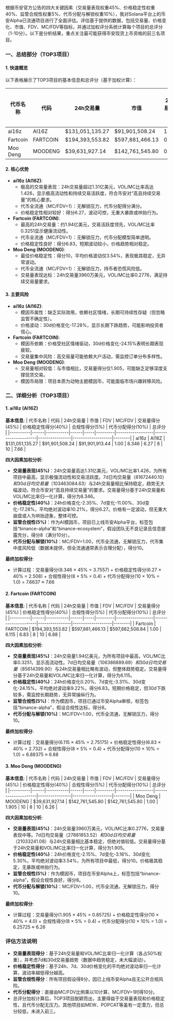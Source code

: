根据币安官方公告的四大关键因素（交易量表现权重45%、价格稳定性权重40%、监管合规性权重5%、代币分配与解锁权重10%），我对Solana平台上的币安Alpha已流通项目进行了全面评估。评估基于提供的数据，包括交易量、价格变化、市值、FDV、MC/FDV等指标，并通过加权评分系统计算每个项目的总评分（1-10分）。以下是分析结果，重点关注最可能获得币安现货上币资格的前三名项目。

### 一、总结部分（TOP3项目）

#### 1. 快速概览
以下表格展示了TOP3项目的基本信息和总评分（基于加权计算）：

| 代币名称 | 代码 | 24h交易量 | 市值 | 24h交易量/市值 | FDV | MC/FDV | 总评分(1-10分) |
|----------|------|-----------|------|----------------|-----|---------|----------------|
| ai16z | AI16Z | $131,051,135.27 | $91,901,508.24 | 1.4260 | $91,901,913.44 | 1.00 | 7.66 |
| Fartcoin | FARTCOIN | $194,393,553.82 | $597,881,466.13 | 0.3251 | $597,882,508.84 | 1.00 | 6.88 |
| Moo Deng | MOODENG | $39,631,927.14 | $142,761,545.80 | 0.2776 | $142,761,545.80 | 1.00 | 6.26 |

#### 2. 核心优势
- **ai16z (AI16Z)**:
  - 极高的交易量表现：24h交易量超过1.31亿美元，VOL/MC比率高达1.426，显示极高流动性和持续交易活跃度，符合币安对“高且持续交易量”的核心要求。
  - 代币全流通（MC/FDV=1）：无解锁压力，代币分配得分满分。
  - 价格稳定性相对较好：得分6.27，波动可控，无重大暴跌或哄抬行为。
- **Fartcoin (FARTCOIN)**:
  - 最高的24h交易量：约1.94亿美元，交易活跃度领先，VOL/MC比率0.3251显示健康流动性。
  - 代币全流通（MC/FDV=1）：无解锁压力，代币分配模型简单透明。
  - 价格稳定性良好：得分6.83，短期波动较小，价格趋势相对稳定。
- **Moo Deng (MOODENG)**:
  - 最佳价格稳定性：得分10，平均价格波动仅3.54%，表现极其稳定，无异常波动。
  - 代币全流通（MC/FDV=1）：无解锁压力，持币者恐慌风险低。
  - 交易量表现达标：24h交易量3960万美元，VOL/MC比率0.2776，满足持续交易量要求。

#### 3. 主要风险
- **ai16z (AI16Z)**:
  - 模因币属性：缺乏实际效用，依赖社区情绪，长期可持续性存疑（但忽略监管不确定性）。
  - 价格波动：30d价格变化-17.28%，显示长期下跌趋势，可能影响投资者信心。
- **Fartcoin (FARTCOIN)**:
  - 模因币依赖：价格受社区情绪驱动，30d价格变化-24.15%表明长期表现疲软。
  - 交易量集中风险：高交易量可能依赖大户活动，需监控订单分布多样性。
- **Moo Deng (MOODENG)**:
  - 交易量相对较低：与市值相比，交易量得分仅1.905，可能缺乏足够深度支撑现货交易。
  - 模因币局限：项目本质为动物主题模因币，可能面临市场兴趣转移风险。

### 二、详细分析（TOP3项目）

#### 1. ai16z (AI16Z)
**基本信息**:
| 代币名称 | 代码 | 24h交易量 | 市值 | FDV | MC/FDV | 交易量得分(45%) | 价格稳定性得分(40%) | 合规性得分(5%) | 代币分配得分(10%) | 总评分 |
|----------|------|-----------|------|-----|---------|------------------|---------------------|----------------|-------------------|--------|
| ai16z | AI16Z | $131,051,135.27 | $91,901,508.24 | $91,901,913.44 | 1.00 | 8.346 | 6.27 | 8 | 10 | 7.66 |

**四大因素加权分析**:
- **交易量表现(45%)**：24h交易量高达1.31亿美元，VOL/MC比率1.426，为所有项目中最高，显示极强流动性和交易活跃度。7d日均交易量（$81672440.10）和30d日均交易量（$103463084.63）与24h交易量相比保持稳定，趋势无大幅波动，符合币安对“高且持续交易量”的要求。交易量得分基于24h交易量和VOL/MC比率归一化计算，得分为8.346。
- **价格稳定性(40%)**：24h价格变化-2.35%、7d变化-11.00%、30d变化-17.28%，平均绝对波动率10.21%，得分6.27。价格有一定波动，但无重大崩盘或人为哄抬迹象，整体可控。
- **监管合规性(5%)**：作为AI模因币，项目已上线币安Alpha平台，标签包括“binance-alpha”和“binance-ecosystem”，假设团队无不良记录且信息披露充分，得分8（满分10分）。
- **代币分配与解锁(10%)**：MC/FDV=1.00，代币全流通，无解锁压力，代币集中度风险低（数据未提供，但全流通通常表示合理分配），得分10。

**最终加权得分**:
- 计算过程：交易量得分(8.346 × 45% = 3.7557) + 价格稳定性得分(6.27 × 40% = 2.508) + 合规性得分(8 × 5% = 0.4) + 代币分配得分(10 × 10% = 1.0) = 7.6637 ≈ 7.66

#### 2. Fartcoin (FARTCOIN)
**基本信息**:
| 代币名称 | 代码 | 24h交易量 | 市值 | FDV | MC/FDV | 交易量得分(45%) | 价格稳定性得分(40%) | 合规性得分(5%) | 代币分配得分(10%) | 总评分 |
|----------|------|-----------|------|-----|---------|------------------|---------------------|----------------|-------------------|--------|
| Fartcoin | FARTCOIN | $194,393,553.82 | $597,881,466.13 | $597,882,508.84 | 1.00 | 6.115 | 6.83 | 8 | 10 | 6.88 |

**四大因素加权分析**:
- **交易量表现(45%)**：24h交易量1.94亿美元，为所有项目中最高，VOL/MC比率0.3251，显示高流动性。7d日均交易量（$106386889.69）和30d日均交易量（$85614399.90）与24h交易量相比略有波动，但整体趋势稳定。交易量得分基于24h交易量和VOL/MC比率归一化计算，得分为6.115。
- **价格稳定性(40%)**：24h价格变化0.20%、7d变化-3.31%、30d变化-24.15%，平均绝对波动率9.22%，得分6.83。短期价格稳定，但30d下跌较多，需监控长期趋势，无异常操纵行为。
- **监管合规性(5%)**：作为模因币，项目已通过币安Alpha审核，标签包括“binance-alpha”，假设合规性达标，得分8。
- **代币分配与解锁(10%)**：MC/FDV=1.00，代币全流通，无解锁压力，得分10。

**最终加权得分**:
- 计算过程：交易量得分(6.115 × 45% = 2.75175) + 价格稳定性得分(6.83 × 40% = 2.732) + 合规性得分(8 × 5% = 0.4) + 代币分配得分(10 × 10% = 1.0) = 6.88375 ≈ 6.88

#### 3. Moo Deng (MOODENG)
**基本信息**:
| 代币名称 | 代码 | 24h交易量 | 市值 | FDV | MC/FDV | 交易量得分(45%) | 价格稳定性得分(40%) | 合规性得分(5%) | 代币分配得分(10%) | 总评分 |
|----------|------|-----------|------|-----|---------|------------------|---------------------|----------------|-------------------|--------|
| Moo Deng | MOODENG | $39,631,927.14 | $142,761,545.80 | $142,761,545.80 | 1.00 | 1.905 | 10 | 8 | 10 | 6.26 |

**四大因素加权分析**:
- **交易量表现(45%)**：24h交易量3960万美元，VOL/MC比率0.2776，交易量表现中等。7d日均交易量（$27881853.52）和30d日均交易量（$21033241.08）与24h交易量相比基本稳定，但绝对值较低。交易量得分基于24h交易量和VOL/MC比率归一化计算，得分为1.905。
- **价格稳定性(40%)**：24h价格变化-2.15%、7d变化-3.18%、30d变化5.30%，平均绝对波动率3.54%，为所有项目中最低，得分10。价格极其稳定，无暴跌或哄抬行为。
- **监管合规性(5%)**：作为模因币，项目在币安Alpha上，标签包括“binance-alpha”，假设合规性良好，得分8。
- **代币分配与解锁(10%)**：MC/FDV=1.00，代币全流通，无解锁压力，得分10。

**最终加权得分**:
- 计算过程：交易量得分(1.905 × 45% = 0.85725) + 价格稳定性得分(10 × 40% = 4.0) + 合规性得分(8 × 5% = 0.4) + 代币分配得分(10 × 10% = 1.0) = 6.25725 ≈ 6.26

### 评估方法说明
- **交易量表现得分**：基于24h交易量和VOL/MC比率归一化计算（各占50%权重），并考虑7d和30d交易量趋势（数据中趋势稳定，未大幅波动）。
- **价格稳定性得分**：基于24h、7d、30d价格变化的平均绝对波动率归一化计算，波动率越低得分越高。
- **监管合规性得分**：所有项目假设得8分，因已上线币安Alpha且无公开合规风险。
- **代币分配得分**：直接由MC/FDV比例乘以10计算，MC/FDV=1时得10分。
- 总评分加权计算后，TOP3项目脱颖而出，主要得益于交易量表现和价格稳定性，且代币分配无压力。其他项目如MEW、POPCAT等虽有一定潜力，但总分较低，未进入前三。